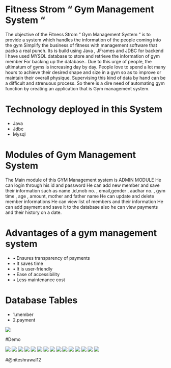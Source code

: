 # Fitness Strom “ Gym Management System “
The objective of the Fitness Strom “ Gym Management System “  is to provide a system which handles the information of the people coming into the gym Simplify the business of fitness with management software that packs a real punch. 
Its is build using Java , JFrames and JDBC for backend I have used MYSQL database to store and retrieve the information of gym member  For backing up the database.. 
 Due to this urge of people, the ultimatum of gyms is increasing day by day. People love to spend a lot many hours to achieve their desired shape and size in a gym so as to improve or maintain their overall physique. Supervising this kind of data by hand can be a difficult and strenuous process. So there is a dire need of automating gym function by creating an application that is Gym management system.
# Technology deployed in this System
- Java 
- Jdbc 
- Mysql
# Modules of Gym Management System
The Main module of this GYM Management system is ADMIN MODULE
He can login through his id and password 
He can add new member and save their information such as name ,id,mob no. , email,gender , aadhar no. , gym time , age , amount, mother and father name
He can update and delete member informations
He can view list of members and their information 
He can add payment and save it to the database also he can view payments and their history on a date.


# Advantages of a gym management system
- •	Ensures transparency of payments
- •	It saves time
- •	It is user-friendly
- •	Ease of accessibility
- •	Less maintenance cost

# Database Tables
- 1.member
- 2.payment
<img src="images/1.jpg">

#Demo

<img src="images/2.jpg">
<img src="images/3.jpg">
<img src="images/4.jpg">
<img src="images/5.jpg">
<img src="images/6.jpg">
<img src="images/7.jpg">
<img src="images/8.jpg">
<img src="images/9.jpg">
<img src="images/10.jpg">
<img src="images/11.jpg">
<img src="images/12.jpg">
<img src="images/13.jpg">
<img src="images/14.jpg">
<img src="images/15.jpg">
<img src="images/16.jpg">

#@niteshrawal12
